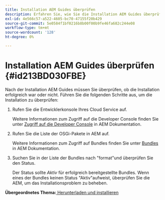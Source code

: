 ```yaml
---
title: Installation AEM Guides überprüfen
description: Erfahren Sie, wie Sie die Installation AEM Guides überprüfen
exl-id: 4e566c57-a522-4605-bc70-47155f20b429
source-git-commit: 5e0584f1bf0216b8b00f00b9fe46fa682c244e08
workflow-type: tm+mt
source-wordcount: '128'
ht-degree: 0%

---
```


# Installation AEM Guides überprüfen {#id213BD030FBE}

Nach der Installation AEM Guides müssen Sie überprüfen, ob die Installation erfolgreich war oder nicht. Führen Sie die folgenden Schritte aus, um die Installation zu überprüfen:

1. Rufen Sie die Entwicklerkonsole Ihres Cloud Service auf.

   Weitere Informationen zum Zugriff auf die Developer Console finden Sie unter [Zugriff auf die Developer Console](https://experienceleague.adobe.com/docs/experience-manager-learn/cloud-service/debugging/debugging-aem-as-a-cloud-service/developer-console.html?lang=de) in AEM Dokumentation.

1. Rufen Sie die Liste der OSGi-Pakete in AEM auf.

   Weitere Informationen zum Zugriff auf Bundles finden Sie unter [Bundles](https://experienceleague.adobe.com/docs/experience-manager-learn/cloud-service/debugging/debugging-aem-as-a-cloud-service/developer-console.html?lang=en#bundles) in AEM Dokumentation.

1. Suchen Sie in der Liste der Bundles nach &quot;format&quot;und überprüfen Sie den Status.

   Der Status sollte *Aktiv* für erfolgreich bereitgestellte Bundles. Wenn eines der Bundles keinen Status &quot;Aktiv&quot;aufweist, überprüfen Sie die AEM, um das Installationsproblem zu beheben.


**Übergeordnetes Thema:**[ Herunterladen und installieren](download-install.md)
